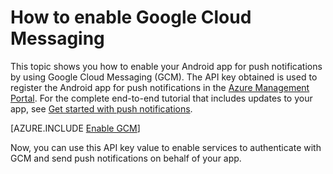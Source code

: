 <properties pageTitle="How to enable Google Cloud Messaging" metaKeywords="" description="Follow this tutorial to create a new service using Azure Mobile Services." metaCanonical="" services="mobile-services, notification-hubs" documentationCenter="android" title="" authors="ggailey777" solutions="" manager="dwrede" editor=""/>

<tags ms.service="mobile-services" ms.workload="mobile" ms.tgt_pltfrm="mobile-android" ms.devlang="multiple" ms.topic="article" ms.date="11/21/2014" ms.author="glenga" />

# How to enable Google Cloud Messaging

This topic shows you how to enable your Android app for push notifications by using Google Cloud Messaging (GCM). The API key obtained is used to register the Android app for push notifications in the [Azure Management Portal][Management Portal]. For the complete end-to-end tutorial that includes updates to your app, see [Get started with push notifications]. 

[AZURE.INCLUDE [Enable GCM](../includes/mobile-services-enable-Google-cloud-messaging.md)]

Now, you can use this API key value to enable services to authenticate with GCM and send push notifications on behalf of your app.

<!-- Anchors. -->


<!-- Images. -->


<!-- URLs. -->
[Get started with push notifications]: /en-us/documentation/articles/mobile-services-javascript-backend-android-get-started-push/
[Visual Studio 2012 Express for Windows Phone]: https://go.microsoft.com/fwLink/p/?LinkID=268374
[Mobile Services SDK]: https://go.microsoft.com/fwLink/p/?LinkID=268375

[Management Portal]: https://manage.windowsazure.com/
[.NET backend version]: /en-us/documentation/articles/mobile-services-dotnet-backend-windows-phone-get-started
